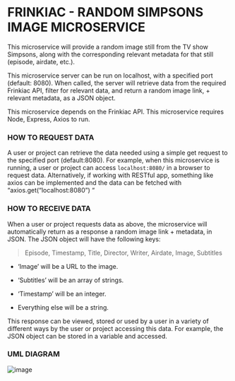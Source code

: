 # FRINKIAC - RANDOM SIMPSONS IMAGE MICROSERVICE 

This microservice will provide a random image still from the TV show Simpsons, along with the corresponding relevant metadata for that still (episode, airdate, etc.).

This microservice server can be run on localhost, with a specified port (default: 8080).
When called, the server will retrieve data from the required Frinkiac API, filter for relevant data, and return a random image link, + relevant metadata, as a JSON object.

This microservice depends on the Frinkiac API. This microservice requires Node, Express, Axios to run.




### HOW TO REQUEST DATA

A user or project can retrieve the data needed using a simple get request to the specified port (default:8080).
For example, when this microservice is running, a user or project can access `localhost:8080/` in a browser to request data. Alternatively, if working with RESTful app, something like axios can be implemented and the data can be fetched with “axios.get(“localhost:8080”) “




### HOW TO RECEIVE DATA

When a user or project requests data as above, the microservice will automatically return as a response a random image link + metadata, in JSON. The JSON object will have the following keys:

>Episode, Timestamp, Title, Director, Writer, Airdate, Image, Subtitles

- ‘Image’ will be a URL to the image.

- ‘Subtitles’ will be an array of strings.

- ‘Timestamp’ will be an integer.

- Everything else will be a string.

This response can be viewed, stored or used by a user in a variety of different ways by the user or project accessing this data. For example, the JSON object can be stored in a variable and accessed.

### UML DIAGRAM
![image](https://user-images.githubusercontent.com/50310662/180667424-dff19a89-68fe-41a6-a08e-05509904fdb5.png)

